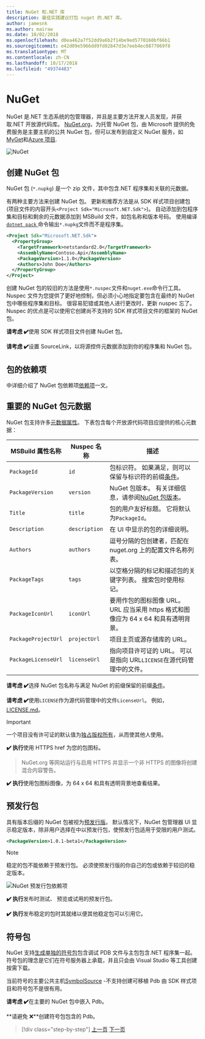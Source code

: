 ```yaml
---
title: NuGet 和.NET 库
description: 最佳实践建议打包 nuget 的.NET 库。
author: jamesnk
ms.author: mairaw
ms.date: 10/02/2018
ms.openlocfilehash: d0ea462a7f52dd9a6b2f14be9ed5770160bf66b1
ms.sourcegitcommit: e42d09e5966dd9fd02847d3e7eeb4ec0877069f8
ms.translationtype: MT
ms.contentlocale: zh-CN
ms.lasthandoff: 10/17/2018
ms.locfileid: "49374483"
---
```

# <a name="nuget"></a>NuGet

NuGet 是.NET 生态系统的包管理器，并且是主要方法开发人员发现，并获取.NET 开放源代码库。 [NuGet.org](https://www.nuget.org/)，为托管 NuGet 包，由 Microsoft 提供的免费服务是主要主机的公共 NuGet 包，但可以发布到自定义 NuGet 服务，如[MyGet](https://www.myget.org/)和[Azure 项目](https://azure.microsoft.com/services/devops/artifacts/).

![NuGet](./media/nuget/nuget-logo.png "NuGet")

## <a name="create-a-nuget-package"></a>创建 NuGet 包

NuGet 包 (`*.nupkg`) 是一个 zip 文件，其中包含.NET 程序集和关联的元数据。

有两种主要方法来创建 NuGet 包。 更新和推荐方法是从 SDK 样式项目创建包 (项目文件的内容开头`<Project Sdk="Microsoft.NET.Sdk">`)。 自动添加到包程序集和目标和剩余的元数据添加到 MSBuild 文件，如包名称和版本号码。 使用编译[ `dotnet pack` ](../../core/tools/dotnet-pack.md)命令输出`*.nupkg`文件而不是程序集。

```xml
<Project Sdk="Microsoft.NET.Sdk">
  <PropertyGroup>
    <TargetFramework>netstandard2.0</TargetFramework>
    <AssemblyName>Contoso.Api</AssemblyName>
    <PackageVersion>1.1.0</PackageVersion>
    <Authors>John Doe</Authors>
  </PropertyGroup>
</Project>
```

创建 NuGet 包的较旧的方法是使用`*.nuspec`文件和`nuget.exe`命令行工具。 Nuspec 文件为您提供了更好地控制，但必须小心地指定要包含在最终的 NuGet 包中哪些程序集和目标。 很容易犯错或其他人进行更改时，更新 nuspec 忘了。 Nuspec 的优点是可以使用它创建尚不支持的 SDK 样式项目文件的框架的 NuGet 包。

**请考虑 ✔️**使用 SDK 样式项目文件创建 NuGet 包。

**请考虑 ✔️**设置 SourceLink，以将源控件元数据添加到你的程序集和 NuGet 包。

## <a name="package-dependencies"></a>包的依赖项

中详细介绍了 NuGet 包依赖项[依赖项](./dependencies.md)一文。

## <a name="important-nuget-package-metadata"></a>重要的 NuGet 包元数据

NuGet 包支持许多[元数据属性](/nuget/reference/nuspec)。 下表包含每个开放源代码项目应提供的核心元数据：

| MSBuild 属性名称              | Nuspec 名称              | 描述  |
| ---------------------------------- | ------------------------ | ------------ |
| `PackageId`                        | `id`                       | 包标识符。 如果满足，则可以保留与标识符的前缀[条件](/nuget/reference/id-prefix-reservation)。 |
| `PackageVersion`                   | `version`                  | NuGet 包版本。 有关详细信息，请参阅[NuGet 包版本](./versioning.md#nuget-package-version)。             |
| `Title`                            | `title`                    | 包的用户友好标题。 它将默认为`PackageId`。             |
| `Description`                      | `description`              | 在 UI 中显示的包的详细说明。             |
| `Authors`                          | `authors`                  | 逗号分隔的包创建者，匹配在 nuget.org 上的配置文件名称列表。             |
| `PackageTags`                      | `tags`                     | 以空格分隔的标记和描述包的关键字列表。 搜索包时使用标记。             |
| `PackageIconUrl`                   | `iconUrl`                  | 要用作包的图标图像 URL。 URL 应当采用 https 格式和图像应为 64 x 64 和具有透明背景。             |
| `PackageProjectUrl`                | `projectUrl`               | 项目主页或源存储库的 URL。             |
| `PackageLicenseUrl`                | `licenseUrl`               | 指向项目许可证的 URL。 可以是指向 URL`LICENSE`在源代码管理中的文件。             |

**请考虑 ✔️**选择 NuGet 包名称与满足 NuGet 的前缀保留的前缀[条件](/nuget/reference/id-prefix-reservation)。

**请考虑 ✔️**使用`LICENSE`作为源代码管理中的文件`LicenseUrl`。 例如， [LICENSE.md](https://github.com/JamesNK/Newtonsoft.Json/blob/c4af75c8e91ca0d75aa6c335e8c106780c4f7712/LICENSE.md)。

> [!IMPORTANT]
> 一个项目没有许可证的默认值为[独占版权所有](https://choosealicense.com/no-permission/)，从而使其他人使用。

**✔️ 执行**使用 HTTPS href 为您的包图标。

> NuGet.org 等网站运行与启用 HTTPS 并显示一个非 HTTPS 的图像将创建混合内容警告。

**✔️ 执行**使用包图标图像，为 64 x 64 和具有透明背景地查看结果。

## <a name="pre-release-packages"></a>预发行包

具有版本后缀的 NuGet 包被视为[预发行版](/nuget/create-packages/prerelease-packages)。 默认情况下，NuGet 包管理器 UI 显示稳定版本，除非用户选择在中以预发行包，使预发行包适用于受限的用户测试。

```xml
<PackageVersion>1.0.1-beta1</PackageVersion>
```

> [!NOTE]
> 稳定的包不能依赖于预发行包。 必须使预发行版的你自己的包或依赖于较旧的稳定版本。

![NuGet 预发行包依赖项](./media/nuget/nuget-prerelease-package.png "NuGet 预发行包依赖项")

**✔️ 执行**发布时测试、 预览或试用的预发行包。

**✔️ 执行**发布稳定的包时其就绪以便其他稳定包可以引用它。

## <a name="symbol-packages"></a>符号包

NuGet 支持[生成单独的符号包](/nuget/create-packages/symbol-packages)包含调试 PDB 文件与主包包含.NET 程序集一起。 符号包的理念是它们在符号服务器上承载，并且只会由 Visual Studio 等工具创建按需下载。

当前符号的主要公共主机[SymbolSource](http://www.symbolsource.org/) -不支持创建可移植 Pdb 由 SDK 样式项目和符号包不是很有用。

**请考虑 ✔️**在主要的 NuGet 包中嵌入 Pdb。

**请避免 ❌**创建符号包包含的 Pdb。

>[!div class="step-by-step"]
[上一页](./strong-naming.md)
[下一页](./dependencies.md)
